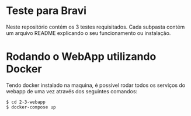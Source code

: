 # Teste para Bravi

Neste repositório contém os 3 testes requisitados. Cada subpasta contém um arquivo README explicando o seu funcionamento ou instalação.

# Rodando o WebApp utilizando Docker

Tendo docker instalado na maquina, é possível rodar todos os serviços do webapp de uma vez através dos seguintes comandos: 

    $ cd 2-3-webapp
    $ docker-compose up
